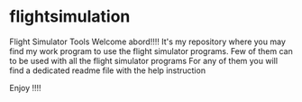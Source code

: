 # flightsimulation
Flight Simulator Tools
Welcome abord!!!!
It's my repository where you may find my work program to use the flight simulator programs.
Few of them can to be used with all the flight simulator programs
For any of them you will find a dedicated readme file with the help instruction

Enjoy !!!!
